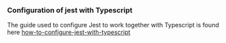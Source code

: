 ### Configuration of jest with Typescript

The guide used to configure Jest to work together with Typescript is found here [how-to-configure-jest-with-typescript](https://swizec.com/blog/how-to-configure-jest-with-typescript/)
